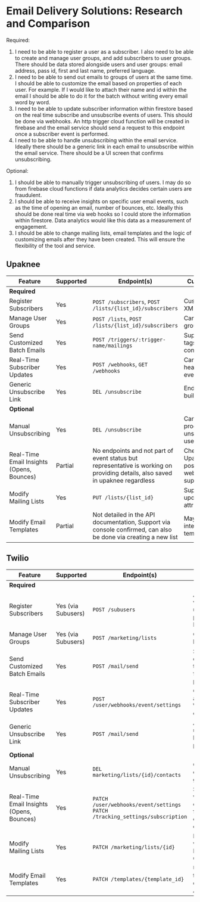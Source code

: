 # Email Delivery Solutions: Research and Comparison

Required:
1. I need to be able to register a user as a subscriber. I also need to be able to create and manage user groups, and add subscribers to user groups. There should be data stored alongside users and user groups: email address, pass id, first and last name, preferred language.
2. I need to be able to send out emails to groups of users at the same time. I should be able to customize the email based on properties of each user. For example. If I would like to attach their name and id within the email I should be able to do it for the batch without writing every email word by word.
3. I need to be able to update subscriber information within firestore based on the real time subscribe and unsubscribe events of users. This should be done via webhooks. An http trigger cloud function will be created in firebase and the email service should send a request to this endpoint once a subscriber event is performed.
4. I need to be able to handle unsubscribing within the email service. Ideally there should be a generic link in each email to unsubscribe within the email service. There should be a UI screen that confirms unsubscribing.

Optional:
1. I should be able to manually trigger unsubscribing of users. I may do so from firebase cloud functions if data analytics decides certain users are fraudulent.
2. I should be able to receive insights on specific user email events, such as the time of opening an email, number of bounces, etc. Ideally this should be done real time via web hooks so I could store the information within firestore. Data analytics would like this data as a measurement of engagement.
3. I should be able to change mailing lists, email templates and the logic of customizing emails after they have been created. This will ensure the flexibility of the tool and service.

## Upaknee

| **Feature**                              | **Supported** | **Endpoint(s)**                                       | **Customization**                                    |
|------------------------------------------|---------------|------------------------------------------------------|-----------------------------------------------------|
| **Required**                             |               |                                                      |                                                     |
| Register Subscribers                     | Yes           | `POST /subscribers`, `POST /lists/{list_id}/subscribers` | Custom fields via XML payload.                     |
| Manage User Groups                       | Yes           | `POST /lists`, `POST /lists/{list_id}/subscribers`   | Can manage groups as lists.                        |
| Send Customized Batch Emails             | Yes           | `POST /triggers/:trigger-name/mailings`             | Supports merge tags for dynamic content.           |
| Real-Time Subscriber Updates             | Yes           | `POST /webhooks`, `GET /webhooks`                   | Can set aliases, headers, and event types.         |
| Generic Unsubscribe Link                 | Yes           | `DEL /unsubscribe`                                  | Endpoint only; no built-in UI.                     |
| **Optional**                             |               |                                                      |                                                     |
| Manual Unsubscribing                     | Yes           | `DEL /unsubscribe`                                  | Can programmatically unsubscribe users.            |
| Real-Time Email Insights (Opens, Bounces)| Partial       | No endpoints and not part of event status but representative is working on providing details, also saved in upaknee regardless       | Check with Upaknee for possible webhook support.   |
| Modify Mailing Lists                     | Yes           | `PUT /lists/{list_id}`                              | Supports updates to list attributes.               |
| Modify Email Templates                   | Partial       | Not detailed in the API documentation, Support via console confirmed, can also be done via creating a new list    | May depend on internal Upaknee template tools.     |

## Twilio

| **Feature**                              | **Supported** | **Endpoint(s)**                                         | **Customization**                                    |
|------------------------------------------|---------------|--------------------------------------------------------|-----------------------------------------------------|
| **Required**                             |               |                                                        |                                                     |
| Register Subscribers                     | Yes (via Subusers) | `POST /subusers`                                       | Add subusers with email, username, password, and IPs. |
| Manage User Groups                       | Yes (via Subusers)            | `POST /marketing/lists`                              | Can be done in batches            |
| Send Customized Batch Emails             | Yes           | `POST /mail/send`                                      | Supports dynamic template data for personalization. |
| Real-Time Subscriber Updates             | Yes           | `POST /user/webhooks/event/settings`                | Can also set up an Event Webhook in the console.    |
| Generic Unsubscribe Link                 | Yes           | `POST /mail/send`                                      | Add unsubscribe link using `asm` parameter.         |
| **Optional**                             |               |                                                        |                                                     |
| Manual Unsubscribing                     | Yes           | `DEL marketing/lists/{id}/contacts`            | Can remove contacts from a given list.            |
| Real-Time Email Insights (Opens, Bounces)| Yes           | `PATCH /user/webhooks/event/settings`    `PATCH /tracking_settings/subscription  `          | Supports webhook configuration for engagement events.|
| Modify Mailing Lists                     | Yes            | `PATCH /marketing/lists/{id}`   | Managed within Marketing Campaigns                         |
| Modify Email Templates                   | Yes           | `PATCH /templates/{template_id}`                      | Update templates directly via the API.              |